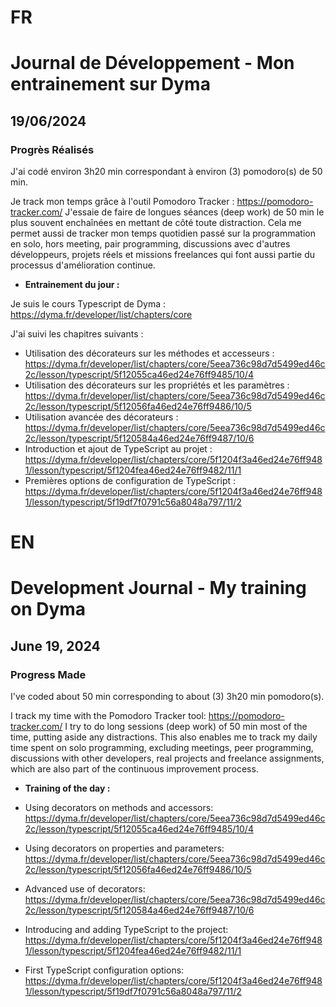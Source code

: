 # FR

# Journal de Développement - Mon entrainement sur Dyma

## 19/06/2024

### Progrès Réalisés

J'ai codé environ 3h20 min correspondant à environ (3) pomodoro(s) de 50 min.

Je track mon temps grâce à l'outil Pomodoro Tracker : https://pomodoro-tracker.com/
J'essaie de faire de longues séances (deep work) de 50 min le plus souvent enchaînées en mettant de côté toute distraction.
Cela me permet aussi de tracker mon temps quotidien passé sur la programmation en solo, hors meeting, pair programming, discussions avec d'autres développeurs, projets réels et missions freelances qui font aussi partie du processus d'amélioration continue.

- **Entrainement du jour :**

Je suis le cours Typescript de Dyma : https://dyma.fr/developer/list/chapters/core

J'ai suivi les chapitres suivants :

- Utilisation des décorateurs sur les méthodes et accesseurs : https://dyma.fr/developer/list/chapters/core/5eea736c98d7d5499ed46c2c/lesson/typescript/5f12055ca46ed24e76ff9485/10/4
- Utilisation des décorateurs sur les propriétés et les paramètres : https://dyma.fr/developer/list/chapters/core/5eea736c98d7d5499ed46c2c/lesson/typescript/5f12056fa46ed24e76ff9486/10/5
- Utilisation avancée des décorateurs : https://dyma.fr/developer/list/chapters/core/5eea736c98d7d5499ed46c2c/lesson/typescript/5f120584a46ed24e76ff9487/10/6
- Introduction et ajout de TypeScript au projet : https://dyma.fr/developer/list/chapters/core/5f1204f3a46ed24e76ff9481/lesson/typescript/5f1204fea46ed24e76ff9482/11/1
- Premières options de configuration de TypeScript : https://dyma.fr/developer/list/chapters/core/5f1204f3a46ed24e76ff9481/lesson/typescript/5f19df7f0791c56a8048a797/11/2

# EN

# Development Journal - My training on Dyma

## June 19, 2024

### Progress Made

I've coded about 50 min corresponding to about (3) 3h20 min pomodoro(s).

I track my time with the Pomodoro Tracker tool: https://pomodoro-tracker.com/
I try to do long sessions (deep work) of 50 min most of the time, putting aside any distractions.
This also enables me to track my daily time spent on solo programming, excluding meetings, peer programming, discussions with other developers, real projects and freelance assignments, which are also part of the continuous improvement process.

- **Training of the day :**

- Using decorators on methods and accessors: https://dyma.fr/developer/list/chapters/core/5eea736c98d7d5499ed46c2c/lesson/typescript/5f12055ca46ed24e76ff9485/10/4
- Using decorators on properties and parameters: https://dyma.fr/developer/list/chapters/core/5eea736c98d7d5499ed46c2c/lesson/typescript/5f12056fa46ed24e76ff9486/10/5
- Advanced use of decorators: https://dyma.fr/developer/list/chapters/core/5eea736c98d7d5499ed46c2c/lesson/typescript/5f120584a46ed24e76ff9487/10/6
- Introducing and adding TypeScript to the project: https://dyma.fr/developer/list/chapters/core/5f1204f3a46ed24e76ff9481/lesson/typescript/5f1204fea46ed24e76ff9482/11/1
- First TypeScript configuration options: https://dyma.fr/developer/list/chapters/core/5f1204f3a46ed24e76ff9481/lesson/typescript/5f19df7f0791c56a8048a797/11/2
